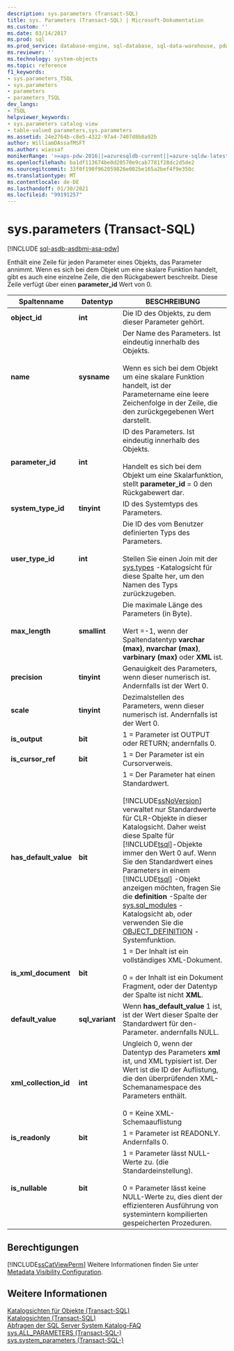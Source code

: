 ```yaml
---
description: sys.parameters (Transact-SQL)
title: sys. Parameters (Transact-SQL) | Microsoft-Dokumentation
ms.custom: ''
ms.date: 03/14/2017
ms.prod: sql
ms.prod_service: database-engine, sql-database, sql-data-warehouse, pdw
ms.reviewer: ''
ms.technology: system-objects
ms.topic: reference
f1_keywords:
- sys.parameters_TSQL
- sys.parameters
- parameters
- parameters_TSQL
dev_langs:
- TSQL
helpviewer_keywords:
- sys.parameters catalog view
- table-valued parameters,sys.parameters
ms.assetid: 24e2764b-c8e5-4322-97a4-7407d8b8a92b
author: WilliamDAssafMSFT
ms.author: wiassaf
monikerRange: '>=aps-pdw-2016||=azuresqldb-current||=azure-sqldw-latest||>=sql-server-2016||>=sql-server-linux-2017||=azuresqldb-mi-current'
ms.openlocfilehash: ba1df113674be0d20570e9cab7781f28dc2d5de2
ms.sourcegitcommit: 33f0f190f962059826e002be165a2bef4f9e350c
ms.translationtype: MT
ms.contentlocale: de-DE
ms.lasthandoff: 01/30/2021
ms.locfileid: "99191257"
---
```

# <a name="sysparameters-transact-sql"></a>sys.parameters (Transact-SQL)
[!INCLUDE [sql-asdb-asdbmi-asa-pdw](../../includes/applies-to-version/sql-asdb-asdbmi-asa-pdw.md)]

  Enthält eine Zeile für jeden Parameter eines Objekts, das Parameter annimmt. Wenn es sich bei dem Objekt um eine skalare Funktion handelt, gibt es auch eine einzelne Zeile, die den Rückgabewert beschreibt. Diese Zeile verfügt über einen **parameter_id** Wert von 0.  
  
|Spaltenname|Datentyp|BESCHREIBUNG|  
|-----------------|---------------|-----------------|  
|**object_id**|**int**|Die ID des Objekts, zu dem dieser Parameter gehört.|  
|**name**|**sysname**|Der Name des Parameters. Ist eindeutig innerhalb des Objekts.<br /><br /> Wenn es sich bei dem Objekt um eine skalare Funktion handelt, ist der Parametername eine leere Zeichenfolge in der Zeile, die den zurückgegebenen Wert darstellt.|  
|**parameter_id**|**int**|ID des Parameters. Ist eindeutig innerhalb des Objekts.<br /><br /> Handelt es sich bei dem Objekt um eine Skalarfunktion, stellt **parameter_id** = 0 den Rückgabewert dar.|  
|**system_type_id**|**tinyint**|ID des Systemtyps des Parameters.|  
|**user_type_id**|**int**|Die ID des vom Benutzer definierten Typs des Parameters.<br /><br /> Stellen Sie einen Join mit der [sys.types](../../relational-databases/system-catalog-views/sys-types-transact-sql.md) -Katalogsicht für diese Spalte her, um den Namen des Typs zurückzugeben.|  
|**max_length**|**smallint**|Die maximale Länge des Parameters (in Byte).<br /><br /> Wert =-1, wenn der Spaltendatentyp **varchar (max)**, **nvarchar (max)**, **varbinary (max)** oder **XML** ist.|  
|**precision**|**tinyint**|Genauigkeit des Parameters, wenn dieser numerisch ist. Andernfalls ist der Wert 0.|  
|**scale**|**tinyint**|Dezimalstellen des Parameters, wenn dieser numerisch ist. Andernfalls ist der Wert 0.|  
|**is_output**|**bit**|1 = Parameter ist OUTPUT oder RETURN; andernfalls 0.|  
|**is_cursor_ref**|**bit**|1 = Der Parameter ist ein Cursorverweis.|  
|**has_default_value**|**bit**|1 = Der Parameter hat einen Standardwert.<br /><br /> [!INCLUDE[ssNoVersion](../../includes/ssnoversion-md.md)] verwaltet nur Standardwerte für CLR-Objekte in dieser Katalogsicht. Daher weist diese Spalte für [!INCLUDE[tsql](../../includes/tsql-md.md)]-Objekte immer den Wert 0 auf. Wenn Sie den Standardwert eines Parameters in einem [!INCLUDE[tsql](../../includes/tsql-md.md)] -Objekt anzeigen möchten, fragen Sie die **definition** -Spalte der [sys.sql_modules](../../relational-databases/system-catalog-views/sys-sql-modules-transact-sql.md) -Katalogsicht ab, oder verwenden Sie die [OBJECT_DEFINITION](../../t-sql/functions/object-definition-transact-sql.md) -Systemfunktion.|  
|**is_xml_document**|**bit**|1 = Der Inhalt ist ein vollständiges XML-Dokument.<br /><br /> 0 = der Inhalt ist ein Dokument Fragment, oder der Datentyp der Spalte ist nicht **XML**.|  
|**default_value**|**sql_variant**|Wenn **has_default_value** 1 ist, ist der Wert dieser Spalte der Standardwert für den-Parameter. andernfalls NULL.|  
|**xml_collection_id**|**int**|Ungleich 0, wenn der Datentyp des Parameters **xml** ist, und XML typisiert ist. Der Wert ist die ID der Auflistung, die den überprüfenden XML-Schemanamespace des Parameters enthält.<br /><br /> 0 = Keine XML-Schemaauflistung|  
|**is_readonly**|**bit**|1 = Parameter ist READONLY. Andernfalls 0.|  
|**is_nullable**|**bit**|1 = Parameter lässt NULL-Werte zu. (die Standardeinstellung).<br /><br /> 0 = Parameter lässt keine NULL-Werte zu, dies dient der effizienteren Ausführung von systemintern kompilierten gespeicherten Prozeduren.|  
  
## <a name="permissions"></a>Berechtigungen  
 [!INCLUDE[ssCatViewPerm](../../includes/sscatviewperm-md.md)] Weitere Informationen finden Sie unter [Metadata Visibility Configuration](../../relational-databases/security/metadata-visibility-configuration.md).  
  
## <a name="see-also"></a>Weitere Informationen  
 [Katalogsichten für Objekte &#40;Transact-SQL&#41;](../../relational-databases/system-catalog-views/object-catalog-views-transact-sql.md)   
 [Katalogsichten &#40;Transact-SQL&#41;](../../relational-databases/system-catalog-views/catalog-views-transact-sql.md)   
 [Abfragen der SQL Server System Katalog-FAQ](../../relational-databases/system-catalog-views/querying-the-sql-server-system-catalog-faq.md)   
 [sys.ALL_PARAMETERS &#40;Transact-SQL-&#41;](../../relational-databases/system-catalog-views/sys-all-parameters-transact-sql.md)   
 [sys.system_parameters &#40;Transact-SQL-&#41;](../../relational-databases/system-catalog-views/sys-system-parameters-transact-sql.md)  
  
  

